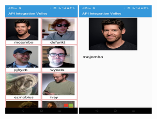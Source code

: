 <p align=left>
<img src="https://github.com/visu512/Volley-API-Integration/blob/459df36f15ee3183e982414462697bc15e27d9d3/WhatsApp%20Image%202024-10-10%20at%2016.56.17_4c823f44.jpg" width="240" height="360"/>
<img src="https://github.com/visu512/Volley-API-Integration/blob/c2307fb3befe2a1a7cb45a752a3863b4ea884077/WhatsApp%20Image%202024-10-10%20at%2016.56.17_fc866773.jpg" width=240" height="360"/>  
</p>
